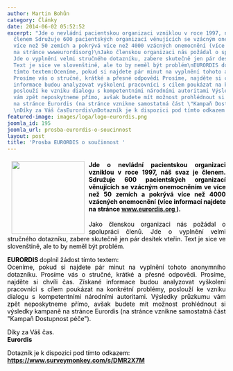 ```yaml
---
author: Martin Bohůn
category: Články
date: 2014-06-02 05:52:52
excerpt: "Jde o nevládní pacientskou organizaci vzniklou v roce 1997, náš svaz je
  členem Sdružuje 600 pacientských organizací věnujících se vzácným onemocněním ve
  více než 50 zemích a pokrývá více než 4000 vzácných onemocnění (více informací najdete
  na stránce wwweurordisorg)\nJako členskou organizaci nás požádal o spolupráci členů
  Jde o vyplnění velmi stručného dotazníku, zabere skutečně jen pár desítek vteřin
  Text je sice ve slovenštině, ale to by neměl být problém\nEURORDIS doplnil žádost
  tímto textem:Oceníme, pokud si najdete pár minut na vyplnění tohoto anonymního dotazníku
  Prosíme vás o stručné, krátké a přesné odpovědi Prosíme, najděte si chvíli čas Získané
  informace budou analyzovat vyškolení pracovníci s cílem poukázat na konkrétní problémy,
  poslouží ke vzniku dialogu s kompetentními národními autoritami Výsledky průzkumu
  vám zpět neposkytneme přímo, avšak budete mít možnost prohlédnout si výsledky kampaně
  na stránce Eurordis (na stránce vznikne samostatná část \"Kampaň Dostupnost péče\")
  \nDíky za Váš časEurordis\nDotazník je k dispozici pod tímto odkazem: https://wwwsurveymonkeycom/s/DMR2X7M"
featured-image: images/loga/logo-eurordis.png
joomla_id: 195
joomla_url: prosba-eurordis-o-soucinnost
layout: post
title: 'Prosba EURORDIS o součinnost '
---
```


<h4 style="text-align: justify;">
 <img border="0" src="{{ site.baseurl }}/images/loga/logo-eurordis.png" style="float: left; margin-left: 10px; margin-right: 10px;" width="168"/>
 <span style="color: #000000;">
  Jde o nevládní pacientskou organizaci vzniklou v roce 1997, náš svaz je členem. Sdružuje 600 pacientských organizací věnujících se vzácným onemocněním ve více než 50 zemích a pokrývá více než 4000 vzácných onemocnění (více informací najdete na stránce
 </span>
 <a href="http://www.eurordis.org/" target="_blank" title="Eurordis">
  www.eurordis.org
 </a>
 ).
</h4>
<p style="text-align: justify;">
 <span style="color: #000000;">
  Jako členskou organizaci nás požádal o spolupráci členů. Jde o vyplnění velmi stručného dotazníku, zabere skutečně jen pár desítek vteřin. Text je sice ve slovenštině, ale to by neměl být problém.
 </span>
</p>
<p style="text-align: justify;">
 <strong>
  <span style="color: #000000;">
   EURORDIS
  </span>
 </strong>
 <span style="color: #000000;">
  doplnil žádost tímto textem:
 </span>
 <br/>
 <span style="color: #000000;">
  Oceníme, pokud si najdete pár minut na vyplnění tohoto anonymního dotazníku. Prosíme vás o stručné, krátké a přesné odpovědi. Prosíme, najděte si chvíli čas. Získané informace budou analyzovat vyškolení pracovníci s cílem poukázat na konkrétní problémy, poslouží ke vzniku dialogu s kompetentními národními autoritami. Výsledky průzkumu vám zpět neposkytneme přímo, avšak budete mít možnost prohlédnout si výsledky kampaně na stránce Eurordis (na stránce vznikne samostatná část "Kampaň Dostupnost péče").
 </span>
</p>
<p>
 <span style="color: #000000;">
  Díky za Váš čas.
 </span>
 <br/>
 <span style="color: #000000;">
  <strong>
   Eurordis
  </strong>
 </span>
</p>
<p>
 <span style="color: #000000;">
  Dotazník je k dispozici pod tímto odkazem:
 </span>
 <strong>
  <a href="https://www.surveymonkey.com/s/DMR2X7M" target="_blank" title="Eurordis surveymonkey">
   https://www.surveymonkey.com/s/DMR2X7M
  </a>
 </strong>
</p>